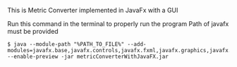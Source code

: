 This is Metric Converter implemented in JavaFx with a GUI

Run this command in the terminal to properly run the program
Path of javafx must be provided
```
$ java --module-path "%PATH_TO_FILE%" --add-modules=javafx.base,javafx.controls,javafx.fxml,javafx.graphics,javafx.media,javafx.swing,javafx.web --enable-preview -jar metricConverterWithJavaFX.jar 
```